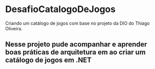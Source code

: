# DesafioCatalogoDeJogos

Criando um catálogo de jogos com base no projeto da DIO do Thiago Oliveira. 

## Nesse projeto pude acompanhar e aprender boas práticas de arquitetura em ao criar um catálogo de jogos  em .NET
